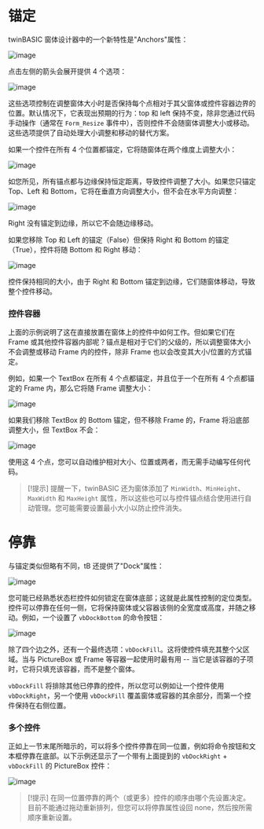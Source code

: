 # 锚定

twinBASIC 窗体设计器中的一个新特性是"Anchors"属性：

![image](https://github.com/twinbasic/documentation/assets/7834493/b26da59b-4e98-40b7-b97b-bb3cef4ca1d0)

点击左侧的箭头会展开提供 4 个选项：

![image](https://github.com/twinbasic/documentation/assets/7834493/d5dff8f5-c5fa-4620-ba11-430d06276b27)

这些选项控制在调整窗体大小时是否保持每个点相对于其父窗体或控件容器边界的位置。默认情况下，它表现出预期的行为：top 和 left 保持不变，除非您通过代码手动操作（通常在 `Form_Resize` 事件中），否则控件不会随窗体调整大小或移动。这些选项提供了自动处理大小调整和移动的替代方案。

如果一个控件在所有 4 个位置都锚定，它将随窗体在两个维度上调整大小：

![image](https://github.com/twinbasic/documentation/assets/7834493/fddbffa9-2b71-47f5-b925-e67fc66b9e5c)

如您所见，所有锚点都与边缘保持恒定距离，导致控件调整了大小。如果您只锚定 Top、Left 和 Bottom，它将在垂直方向调整大小，但不会在水平方向调整：

![image](https://github.com/twinbasic/documentation/assets/7834493/3fa1cf2b-0af5-44ae-ae6a-3c0662f51f57)

Right 没有锚定到边缘，所以它不会随边缘移动。

如果您移除 Top 和 Left 的锚定（False）但保持 Right 和 Bottom 的锚定（True），控件将随 Bottom 和 Right 移动：

![image](https://github.com/twinbasic/documentation/assets/7834493/0aeb25f6-d864-4ebb-a9f5-bbd7b5d242e8)

控件保持相同的大小，由于 Right 和 Bottom 锚定到边缘，它们随窗体移动，导致整个控件移动。

### 控件容器

上面的示例说明了这在直接放置在窗体上的控件中如何工作。但如果它们在 Frame 或其他控件容器内部呢？锚点是相对于它们的父级的，所以调整窗体大小不会调整或移动 Frame 内的控件，除非 Frame 也以会改变其大小/位置的方式锚定。

例如，如果一个 TextBox 在所有 4 个点都锚定，并且位于一个在所有 4 个点都锚定的 Frame 内，那么它将随 Frame 调整大小：

![image](https://github.com/twinbasic/documentation/assets/7834493/4829696d-788b-40ee-bebd-5afa44477460)

如果我们移除 TextBox 的 Bottom 锚定，但不移除 Frame 的，Frame 将沿底部调整大小，但 TextBox 不会：

![image](https://github.com/twinbasic/documentation/assets/7834493/bc9f3756-a14b-4ee7-b819-6822497b640a)


使用这 4 个点，您可以自动维护相对大小、位置或两者，而无需手动编写任何代码。

> [!提示]
> 提醒一下，twinBASIC 还为窗体添加了 `MinWidth`、`MinHeight`、`MaxWidth` 和 `MaxHeight` 属性，所以这些也可以与控件锚点结合使用进行自动管理。您可能需要设置最小大小以防止控件消失。

# 停靠

与锚定类似但略有不同，tB 还提供了"Dock"属性：

![image](https://github.com/twinbasic/documentation/assets/7834493/4c8b881e-1216-4819-a558-d2ce20f47fcd)

您可能已经熟悉状态栏控件如何锁定在窗体底部；这就是此属性控制的定位类型。控件可以停靠在任何一侧，它将保持窗体或父容器该侧的全宽度或高度，并随之移动。例如，一个设置了 `vbDockBottom` 的命令按钮：

![image](https://github.com/twinbasic/documentation/assets/7834493/599a66ad-31d5-449f-bbf5-00963fe9aa2a)

除了四个边之外，还有一个最终选项：`vbDockFill`。这将使控件填充其整个父区域。当与 PictureBox 或 Frame 等容器一起使用时最有用 -- 当它是该容器的子项时，它将只填充该容器，而不是整个窗体。

`vbDockFill` 将排除其他已停靠的控件，所以您可以例如让一个控件使用 `vbDockRight`，另一个使用 `vbDockFill` 覆盖窗体或容器的其余部分，而第一个控件保持在右侧位置。

### 多个控件

正如上一节末尾所暗示的，可以将多个控件停靠在同一位置，例如将命令按钮和文本框停靠在底部。以下示例还显示了一个带有上面提到的 `vbDockRight` + `vbDockFill` 的 PictureBox 控件：

![image](https://github.com/twinbasic/documentation/assets/7834493/80185a8d-2952-415f-bc02-ec3ddea89568)

> [!提示]
> 在同一位置停靠的两个（或更多）控件的顺序由哪个先设置决定。目前不能通过拖动重新排列，但您可以将停靠属性设回 none，然后按所需顺序重新设置。